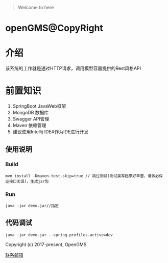 > Welcome to here
# openGMS@CopyRight
# 介绍
该系统的工作就是通过HTTP请求，调用模型容器提供的Rest风格API
# 前置知识
1. SpringBoot JavaWeb框架
2. MongoDB 数据库
3. Swagger API管理
4. Maven 依赖管理
5. 建议使用Intellij IDEA作为IDE进行开发
## 使用说明
### Build
```
mvn install -Dmaven.test.skip=true // 跳过测试(测试类写起来好辛苦，请务必保证接口无误)，生成jar包 

```
### Run
```
java -jar demo.jar//指定
```
## 代码调试
```
java -jar demo.jar --spring.profiles.active=dev
```
Copyright (c) 2017-present, OpenGMS


[联系邮箱](mailto:sun_liber@126.com) 
